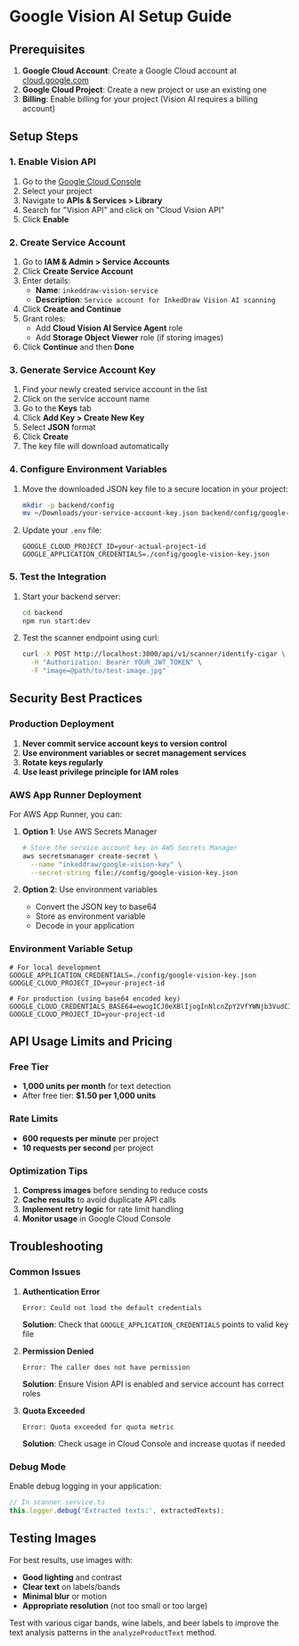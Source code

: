 # Google Vision AI Setup Guide

## Prerequisites

1. **Google Cloud Account**: Create a Google Cloud account at [cloud.google.com](https://cloud.google.com)
2. **Google Cloud Project**: Create a new project or use an existing one
3. **Billing**: Enable billing for your project (Vision AI requires a billing account)

## Setup Steps

### 1. Enable Vision API

1. Go to the [Google Cloud Console](https://console.cloud.google.com)
2. Select your project
3. Navigate to **APIs & Services > Library**
4. Search for "Vision API" and click on "Cloud Vision API"
5. Click **Enable**

### 2. Create Service Account

1. Go to **IAM & Admin > Service Accounts**
2. Click **Create Service Account**
3. Enter details:
   - **Name**: `inkeddraw-vision-service`
   - **Description**: `Service account for InkedDraw Vision AI scanning`
4. Click **Create and Continue**
5. Grant roles:
   - Add **Cloud Vision AI Service Agent** role
   - Add **Storage Object Viewer** role (if storing images)
6. Click **Continue** and then **Done**

### 3. Generate Service Account Key

1. Find your newly created service account in the list
2. Click on the service account name
3. Go to the **Keys** tab
4. Click **Add Key > Create New Key**
5. Select **JSON** format
6. Click **Create**
7. The key file will download automatically

### 4. Configure Environment Variables

1. Move the downloaded JSON key file to a secure location in your project:
   ```bash
   mkdir -p backend/config
   mv ~/Downloads/your-service-account-key.json backend/config/google-vision-key.json
   ```

2. Update your `.env` file:
   ```env
   GOOGLE_CLOUD_PROJECT_ID=your-actual-project-id
   GOOGLE_APPLICATION_CREDENTIALS=./config/google-vision-key.json
   ```

### 5. Test the Integration

1. Start your backend server:
   ```bash
   cd backend
   npm run start:dev
   ```

2. Test the scanner endpoint using curl:
   ```bash
   curl -X POST http://localhost:3000/api/v1/scanner/identify-cigar \
     -H "Authorization: Bearer YOUR_JWT_TOKEN" \
     -F "image=@path/to/test-image.jpg"
   ```

## Security Best Practices

### Production Deployment

1. **Never commit service account keys to version control**
2. **Use environment variables or secret management services**
3. **Rotate keys regularly**
4. **Use least privilege principle for IAM roles**

### AWS App Runner Deployment

For AWS App Runner, you can:

1. **Option 1**: Use AWS Secrets Manager
   ```bash
   # Store the service account key in AWS Secrets Manager
   aws secretsmanager create-secret \
     --name "inkeddraw/google-vision-key" \
     --secret-string file://config/google-vision-key.json
   ```

2. **Option 2**: Use environment variables
   - Convert the JSON key to base64
   - Store as environment variable
   - Decode in your application

### Environment Variable Setup

```env
# For local development
GOOGLE_APPLICATION_CREDENTIALS=./config/google-vision-key.json
GOOGLE_CLOUD_PROJECT_ID=your-project-id

# For production (using base64 encoded key)
GOOGLE_CLOUD_CREDENTIALS_BASE64=ewogICJ0eXBlIjogInNlcnZpY2VfYWNjb3VudCIsC...
GOOGLE_CLOUD_PROJECT_ID=your-project-id
```

## API Usage Limits and Pricing

### Free Tier
- **1,000 units per month** for text detection
- After free tier: **$1.50 per 1,000 units**

### Rate Limits
- **600 requests per minute** per project
- **10 requests per second** per project

### Optimization Tips
1. **Compress images** before sending to reduce costs
2. **Cache results** to avoid duplicate API calls
3. **Implement retry logic** for rate limit handling
4. **Monitor usage** in Google Cloud Console

## Troubleshooting

### Common Issues

1. **Authentication Error**
   ```
   Error: Could not load the default credentials
   ```
   **Solution**: Check that `GOOGLE_APPLICATION_CREDENTIALS` points to valid key file

2. **Permission Denied**
   ```
   Error: The caller does not have permission
   ```
   **Solution**: Ensure Vision API is enabled and service account has correct roles

3. **Quota Exceeded**
   ```
   Error: Quota exceeded for quota metric
   ```
   **Solution**: Check usage in Cloud Console and increase quotas if needed

### Debug Mode

Enable debug logging in your application:
```typescript
// In scanner.service.ts
this.logger.debug('Extracted texts:', extractedTexts);
```

## Testing Images

For best results, use images with:
- **Good lighting** and contrast
- **Clear text** on labels/bands
- **Minimal blur** or motion
- **Appropriate resolution** (not too small or too large)

Test with various cigar bands, wine labels, and beer labels to improve the text analysis patterns in the `analyzeProductText` method.

